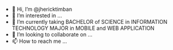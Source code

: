 - 👋 Hi, I’m @jhericktimban
- 👀 I’m interested in ...
- 🌱 I’m currently taking BACHELOR of SCIENCE in INFORMATION TECHNOLOGY MAJOR in MOBILE and WEB APPLICATION
- 💞️ I’m looking to collaborate on ...
- 📫 How to reach me ...

<!---
jhericktimban/jhericktimban is a ✨ special ✨ repository because its `README.md` (this file) appears on your GitHub profile.
You can click the Preview link to take a look at your changes.
--->
